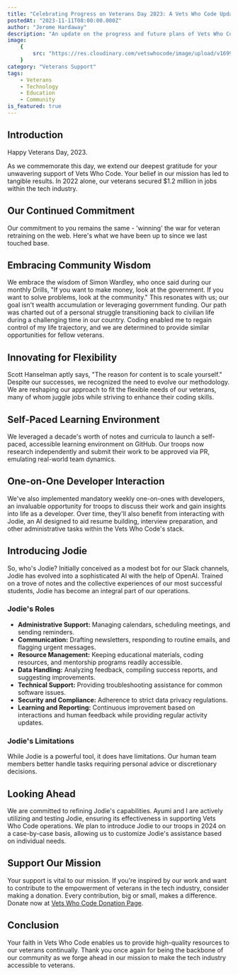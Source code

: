 ```yaml
---
title: "Celebrating Progress on Veterans Day 2023: A Vets Who Code Update"
postedAt: "2023-11-11T08:00:00.000Z"
author: "Jerome Hardaway"
description: "An update on the progress and future plans of Vets Who Code, commemorating Veterans Day 2023."
image:
    {
        src: "https://res.cloudinary.com/vetswhocode/image/upload/v1699678278/veterans-day_szcwx5.png",
    }
category: "Veterans Support"
tags:
    - Veterans
    - Technology
    - Education
    - Community
is_featured: true
---
```


## Introduction

Happy Veterans Day, 2023.

As we commemorate this day, we extend our deepest gratitude for your unwavering support of Vets Who Code. Your belief in our mission has led to tangible results. In 2022 alone, our veterans secured $1.2 million in jobs within the tech industry.

## Our Continued Commitment

Our commitment to you remains the same - 'winning' the war for veteran retraining on the web. Here's what we have been up to since we last touched base.

## Embracing Community Wisdom

We embrace the wisdom of Simon Wardley, who once said during our monthly Drills, "If you want to make money, look at the government. If you want to solve problems, look at the community." This resonates with us; our goal isn't wealth accumulation or leveraging government funding. Our path was charted out of a personal struggle transitioning back to civilian life during a challenging time in our country. Coding enabled me to regain control of my life trajectory, and we are determined to provide similar opportunities for fellow veterans.

## Innovating for Flexibility

Scott Hanselman aptly says, "The reason for content is to scale yourself." Despite our successes, we recognized the need to evolve our methodology. We are reshaping our approach to fit the flexible needs of our veterans, many of whom juggle jobs while striving to enhance their coding skills.

## Self-Paced Learning Environment

We leveraged a decade's worth of notes and curricula to launch a self-paced, accessible learning environment on GitHub. Our troops now research independently and submit their work to be approved via PR, emulating real-world team dynamics.

## One-on-One Developer Interaction

We've also implemented mandatory weekly one-on-ones with developers, an invaluable opportunity for troops to discuss their work and gain insights into life as a developer. Over time, they'll also benefit from interacting with Jodie, an AI designed to aid resume building, interview preparation, and other administrative tasks within the Vets Who Code's stack.

## Introducing Jodie

So, who's Jodie? Initially conceived as a modest bot for our Slack channels, Jodie has evolved into a sophisticated AI with the help of OpenAI. Trained on a trove of notes and the collective experiences of our most successful students, Jodie has become an integral part of our operations.

### Jodie's Roles

- **Administrative Support:** Managing calendars, scheduling meetings, and sending reminders.
- **Communication:** Drafting newsletters, responding to routine emails, and flagging urgent messages.
- **Resource Management:** Keeping educational materials, coding resources, and mentorship programs readily accessible.
- **Data Handling:** Analyzing feedback, compiling success reports, and suggesting improvements.
- **Technical Support:** Providing troubleshooting assistance for common software issues.
- **Security and Compliance:** Adherence to strict data privacy regulations.
- **Learning and Reporting:** Continuous improvement based on interactions and human feedback while providing regular activity updates.

### Jodie's Limitations

While Jodie is a powerful tool, it does have limitations. Our human team members better handle tasks requiring personal advice or discretionary decisions.

## Looking Ahead

We are committed to refining Jodie's capabilities. Ayumi and I are actively utilizing and testing Jodie, ensuring its effectiveness in supporting Vets Who Code operations. We plan to introduce Jodie to our troops in 2024 on a case-by-case basis, allowing us to customize Jodie's assistance based on individual needs.

## Support Our Mission

Your support is vital to our mission. If you're inspired by our work and want to contribute to the empowerment of veterans in the tech industry, consider making a donation. Every contribution, big or small, makes a difference. Donate now at [Vets Who Code Donation Page](https://vetswhocode.io/donate).

## Conclusion

Your faith in Vets Who Code enables us to provide high-quality resources to our veterans continually. Thank you once again for being the backbone of our community as we forge ahead in our mission to make the tech industry accessible to veterans.
